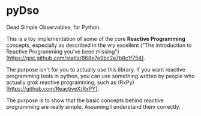 # pyDso

Dead Simple Observables, for Python.

This is a toy implementation of some of the core **Reactive Programming** concepts,
especially as described in the vry excellent
("The introduction to Reactive Programming you've been missing")[https://gist.github.com/staltz/868e7e9bc2a7b8c1f754].

The purpose isn't for you to actually use this library. If you want reactive programming tools in
python, you can use something written by people who actually _grok_ reactive programming, such
as (RxPy)[https://github.com/ReactiveX/RxPY].

The purpose is to show that the basic concepts behind reactive programming are really simple.
Assuming I understand them correctly.

